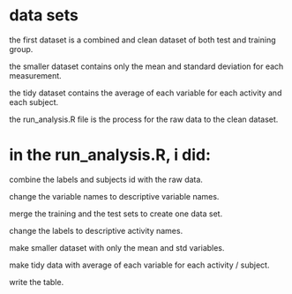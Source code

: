 # data sets
the first dataset is a combined and clean dataset of both test and training group.

the smaller dataset contains only the mean and standard deviation for each measurement. 

the tidy dataset contains the average of each variable for each activity and each subject.

the run_analysis.R file is the process for the raw data to the clean dataset.



# in the run_analysis.R, i did:

combine the labels and subjects id with the raw data.

change the variable names to descriptive variable names.

merge the training and the test sets to create one data set.

change the labels to descriptive activity names.

make smaller dataset with only the mean and std variables.

make tidy data with average of each variable for each activity / subject.

write the table.
